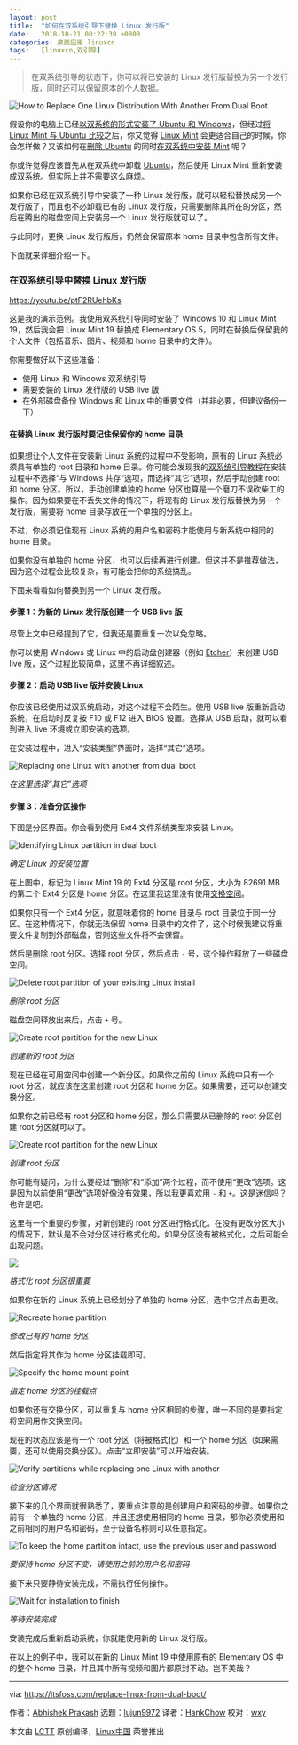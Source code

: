 ```yaml
---
layout: post
title:	"如何在双系统引导下替换 Linux 发行版"
date:	2018-10-21 00:22:39 +0800 
categories:	桌面应用 linuxcn 
tags:	[linuxcn,双引导]
---
```




> 
> 在双系统引导的状态下，你可以将已安装的 Linux 发行版替换为另一个发行版，同时还可以保留原本的个人数据。
> 
> 
> 


![How to Replace One Linux Distribution With Another From Dual Boot](/Asserts/Images//attachment/album/201810/21/002240jg0d00rl4devsllr.png)


假设你的电脑上已经[以双系统的形式安装了 Ubuntu 和 Windows](https://itsfoss.com/install-ubuntu-1404-dual-boot-mode-windows-8-81-uefi/)，但经过[将 Linux Mint 与 Ubuntu 比较](https://itsfoss.com/linux-mint-vs-ubuntu/)之后，你又觉得 [Linux Mint](https://www.linuxmint.com/) 会更适合自己的时候，你会怎样做？又该如何在[删除 Ubuntu](https://itsfoss.com/uninstall-ubuntu-linux-windows-dual-boot/) 的同时[在双系统中安装 Mint](https://itsfoss.com/guide-install-linux-mint-16-dual-boot-windows/) 呢？


你或许觉得应该首先从在双系统中卸载 [Ubuntu](https://www.ubuntu.com/)，然后使用 Linux Mint 重新安装成双系统。但实际上并不需要这么麻烦。


如果你已经在双系统引导中安装了一种 Linux 发行版，就可以轻松替换成另一个发行版了，而且也不必卸载已有的 Linux 发行版，只需要删除其所在的分区，然后在腾出的磁盘空间上安装另一个 Linux 发行版就可以了。


与此同时，更换 Linux 发行版后，仍然会保留原本 home 目录中包含所有文件。


下面就来详细介绍一下。


### 在双系统引导中替换 Linux 发行版


<https://youtu.be/ptF2RUehbKs>


这是我的演示范例。我使用双系统引导同时安装了 Windows 10 和 Linux Mint 19，然后我会把 Linux Mint 19 替换成 Elementary OS 5，同时在替换后保留我的个人文件（包括音乐、图片、视频和 home 目录中的文件）。


你需要做好以下这些准备：


* 使用 Linux 和 Windows 双系统引导
* 需要安装的 Linux 发行版的 USB live 版
* 在外部磁盘备份 Windows 和 Linux 中的重要文件（并非必要，但建议备份一下）


#### 在替换 Linux 发行版时要记住保留你的 home 目录


如果想让个人文件在安装新 Linux 系统的过程中不受影响，原有的 Linux 系统必须具有单独的 root 目录和 home 目录。你可能会发现我的[双系统引导教程](https://itsfoss.com/guide-install-elementary-os-luna/)在安装过程中不选择“与 Windows 共存”选项，而选择“其它”选项，然后手动创建 root 和 home 分区。所以，手动创建单独的 home 分区也算是一个磨刀不误砍柴工的操作。因为如果要在不丢失文件的情况下，将现有的 Linux 发行版替换为另一个发行版，需要将 home 目录存放在一个单独的分区上。


不过，你必须记住现有 Linux 系统的用户名和密码才能使用与新系统中相同的 home 目录。


如果你没有单独的 home 分区，也可以后续再进行创建。但这并不是推荐做法，因为这个过程会比较复杂，有可能会把你的系统搞乱。


下面来看看如何替换到另一个 Linux 发行版。


#### 步骤 1：为新的 Linux 发行版创建一个 USB live 版


尽管上文中已经提到了它，但我还是要重复一次以免忽略。


你可以使用 Windows 或 Linux 中的启动盘创建器（例如 [Etcher](https://etcher.io/)）来创建 USB live 版，这个过程比较简单，这里不再详细叙述。


#### 步骤 2：启动 USB live 版并安装 Linux


你应该已经使用过双系统启动，对这个过程不会陌生。使用 USB live 版重新启动系统，在启动时反复按 F10 或 F12 进入 BIOS 设置。选择从 USB 启动，就可以看到进入 live 环境或立即安装的选项。


在安装过程中，进入“安装类型”界面时，选择“其它”选项。


![Replacing one Linux with another from dual boot](/Asserts/Images//attachment/album/201810/21/002240leyy1hfcyvl3yuoz.jpg)


*在这里选择“其它”选项*


#### 步骤 3：准备分区操作


下图是分区界面。你会看到使用 Ext4 文件系统类型来安装 Linux。


![Identifying Linux partition in dual boot](/Asserts/Images//attachment/album/201810/21/002242kuv11f1hafmhzunm.jpg)


*确定 Linux 的安装位置*


在上图中，标记为 Linux Mint 19 的 Ext4 分区是 root 分区，大小为 82691 MB 的第二个 Ext4 分区是 home 分区。在这里我这里没有使用[交换空间](https://itsfoss.com/swap-size/)。


如果你只有一个 Ext4 分区，就意味着你的 home 目录与 root 目录位于同一分区。在这种情况下，你就无法保留 home 目录中的文件了，这个时候我建议将重要文件复制到外部磁盘，否则这些文件将不会保留。


然后是删除 root 分区。选择 root 分区，然后点击 `-` 号，这个操作释放了一些磁盘空间。


![Delete root partition of your existing Linux install](/Asserts/Images//attachment/album/201810/21/002244q77ewwjk6qsmkqgk.jpg)


*删除 root 分区*


磁盘空间释放出来后，点击 `+` 号。


![Create root partition for the new Linux](/Asserts/Images//attachment/album/201810/21/002246gfbvj66nzjeepzzq.jpg)


*创建新的 root 分区*


现在已经在可用空间中创建一个新分区。如果你之前的 Linux 系统中只有一个 root 分区，就应该在这里创建 root 分区和 home 分区。如果需要，还可以创建交换分区。


如果你之前已经有 root 分区和 home 分区，那么只需要从已删除的 root 分区创建 root 分区就可以了。


![Create root partition for the new Linux](/Asserts/Images//attachment/album/201810/21/002248dovkgofjjx1xzxdf.jpg)


*创建 root 分区*


你可能有疑问，为什么要经过“删除”和“添加”两个过程，而不使用“更改”选项。这是因为以前使用“更改”选项好像没有效果，所以我更喜欢用 `-` 和 `+`。这是迷信吗？也许是吧。


这里有一个重要的步骤，对新创建的 root 分区进行格式化。在没有更改分区大小的情况下，默认是不会对分区进行格式化的。如果分区没有被格式化，之后可能会出现问题。


![](/Asserts/Images//attachment/album/201810/21/002249izf61ww2gxxfwtgx.jpg)


*格式化 root 分区很重要*


如果你在新的 Linux 系统上已经划分了单独的 home 分区，选中它并点击更改。


![Recreate home partition](/Asserts/Images//attachment/album/201810/21/002251frjrlu4gzgwqjfua.jpg)


*修改已有的 home 分区*


然后指定将其作为 home 分区挂载即可。


![Specify the home mount point](/Asserts/Images//attachment/album/201810/21/002253bgtk5tq65qah5a17.jpg)


*指定 home 分区的挂载点*


如果你还有交换分区，可以重复与 home 分区相同的步骤，唯一不同的是要指定将空间用作交换空间。


现在的状态应该是有一个 root 分区（将被格式化）和一个 home 分区（如果需要，还可以使用交换分区）。点击“立即安装”可以开始安装。


![Verify partitions while replacing one Linux with another](/Asserts/Images//attachment/album/201810/21/002255mmwffwzw5mcmfwhh.jpg)


*检查分区情况*


接下来的几个界面就很熟悉了，要重点注意的是创建用户和密码的步骤。如果你之前有一个单独的 home 分区，并且还想使用相同的 home 目录，那你必须使用和之前相同的用户名和密码，至于设备名称则可以任意指定。


![To keep the home partition intact, use the previous user and password](/Asserts/Images//attachment/album/201810/21/002258arnaq6qcu6eeka6f.jpg)


*要保持 home 分区不变，请使用之前的用户名和密码*


接下来只要静待安装完成，不需执行任何操作。


![Wait for installation to finish](/Asserts/Images//attachment/album/201810/21/002300avt79y77711hp79h.jpg)


*等待安装完成*


安装完成后重新启动系统，你就能使用新的 Linux 发行版。


在以上的例子中，我可以在新的 Linux Mint 19 中使用原有的 Elementary OS 中的整个 home 目录，并且其中所有视频和图片都原封不动。岂不美哉？




---


via: <https://itsfoss.com/replace-linux-from-dual-boot/>


作者：[Abhishek Prakash](https://itsfoss.com/author/abhishek/) 选题：[lujun9972](https://github.com/lujun9972) 译者：[HankChow](https://github.com/HankChow) 校对：[wxy](https://github.com/wxy)


本文由 [LCTT](https://github.com/LCTT/TranslateProject) 原创编译，[Linux中国](https://linux.cn/) 荣誉推出
